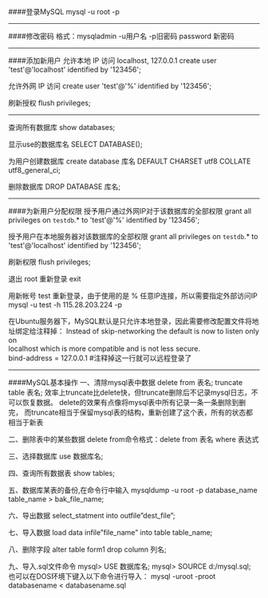 ####登录MySQL
mysql -u root -p 
* * *
####修改密码
格式：mysqladmin -u用户名 -p旧密码 password 新密码
* * *
####添加新用户
允许本地 IP 访问 localhost, 127.0.0.1
create user 'test'@'localhost' identified by '123456';  

允许外网 IP 访问
create user 'test'@'%' identified by '123456'; 

刷新授权
flush privileges;  
* * *
查询所有数据库
show databases;

显示use的数据库名
SELECT DATABASE();

为用户创建数据库
create database 库名 DEFAULT CHARSET utf8 COLLATE utf8_general_ci;

删除数据库
DROP DATABASE 库名;
* * *
####为新用户分配权限
授予用户通过外网IP对于该数据库的全部权限
grant all privileges on `testdb`.* to 'test'@'%' identified by '123456'; 

授予用户在本地服务器对该数据库的全部权限
grant all privileges on `testdb`.* to 'test'@'localhost' identified by '123456';  

刷新权限
flush privileges; 

退出 root 重新登录
exit

用新帐号 test 重新登录，由于使用的是 % 任意IP连接，所以需要指定外部访问IP
mysql -u test -h 115.28.203.224 -p  

在Ubuntu服务器下，MySQL默认是只允许本地登录，因此需要修改配置文件将地址绑定给注释掉：
Instead of skip-networking the default is now to listen only on  
localhost which is more compatible and is not less secure.  
bind-address       = 127.0.0.1     #注释掉这一行就可以远程登录了  
* * *
####MySQL基本操作
一、清除mysql表中数据
delete from 表名;
truncate table 表名;
效率上truncate比delete快，但truncate删除后不记录mysql日志，不可以恢复数据。
delete的效果有点像将mysql表中所有记录一条一条删除到删完，
而truncate相当于保留mysql表的结构，重新创建了这个表，所有的状态都相当于新表

二、删除表中的某些数据
delete from命令格式：delete from 表名 where 表达式

三、选择数据库
use 数据库名;

四、查询所有数据表
show tables;

五、数据库某表的备份,在命令行中输入
mysqldump -u root -p database_name table_name > bak_file_name;

六、导出数据
select_statment into outfile”dest_file”;

七、导入数据
load data infile”file_name” into table table_name;

八、删除字段
alter table form1 drop column 列名;

九、导入.sql文件命令
mysql> USE 数据库名;
mysql> SOURCE d:/mysql.sql;
也可以在DOS环境下键入以下命令进行导入：
mysql -uroot -proot databasename < databasename.sql

